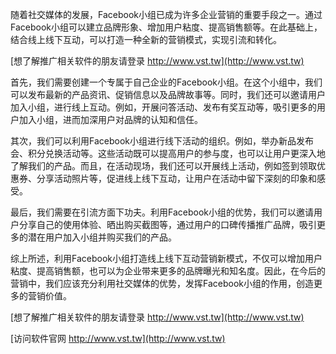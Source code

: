 随着社交媒体的发展，Facebook小组已成为许多企业营销的重要手段之一。通过Facebook小组可以建立品牌形象、增加用户粘度、提高销售额等。在此基础上，结合线上线下互动，可以打造一种全新的营销模式，实现引流和转化。

[想了解推广相关软件的朋友请登录 http://www.vst.tw](http://www.vst.tw)

首先，我们需要创建一个专属于自己企业的Facebook小组。在这个小组中，我们可以发布最新的产品资讯、促销信息以及品牌故事等。同时，我们还可以邀请用户加入小组，进行线上互动。例如，开展问答活动、发布有奖互动等，吸引更多的用户加入小组，进而加深用户对品牌的认知和信任。

其次，我们可以利用Facebook小组进行线下活动的组织。例如，举办新品发布会、积分兑换活动等。这些活动既可以提高用户的参与度，也可以让用户更深入地了解我们的产品。而且，在活动现场，我们还可以开展线上活动，例如签到领取优惠券、分享活动照片等，促进线上线下互动，让用户在活动中留下深刻的印象和感受。

最后，我们需要在引流方面下功夫。利用Facebook小组的优势，我们可以邀请用户分享自己的使用体验、晒出购买截图等，通过用户的口碑传播推广品牌，吸引更多的潜在用户加入小组并购买我们的产品。

综上所述，利用Facebook小组打造线上线下互动营销新模式，不仅可以增加用户粘度、提高销售额，也可以为企业带来更多的品牌曝光和知名度。因此，在今后的营销中，我们应该充分利用社交媒体的优势，发挥Facebook小组的作用，创造更多的营销价值。

[想了解推广相关软件的朋友请登录 http://www.vst.tw](http://www.vst.tw)


[访问软件官网 http://www.vst.tw](http://www.vst.tw)
